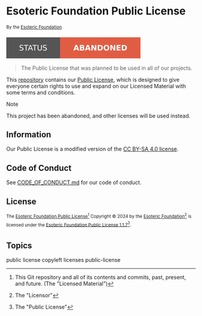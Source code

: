 # Esoteric Foundation Public License

<sup>By the [Esoteric Foundation](https://esoteric.foundation)</sup>

[![Project Status: Abandoned](./assets/images/badges/status.svg)](./)

> The Public License that was planned to be used in all of our projects.

This [repository](https://github.com/EsotericFoundation/license) contains our [Public License](./Esoteric%20Foundation%20Public%20License.txt), which is designed to give everyone certain rights to use and expand on our Licensed Material with some terms and conditions.

> [!NOTE]
> This project has been abandoned, and other licenses will be used instead.

## Information

Our Public License is a modified version of the [CC BY-SA 4.0 license](./assets/text/licenses/CC%20BY-SA%204.0.txt).

## Code of Conduct

See [CODE_OF_CONDUCT.md](./CODE_OF_CONDUCT.md) for our code of conduct.

## License

<sup>The [Esoteric Foundation Public License](https://github.com/EsotericFoundation/license)[^1] Copyright &copy; 2024 by the [Esoteric Foundation](https://esoteric.foundation)[^2] is licensed under the [Esoteric Foundation Public License 1.1.7](./LICENSE)[^3].</sup>

## Topics

public license copyleft licenses public-license

[^1]: This Git repository and all of its contents and commits, past, present, and future. (The "Licensed Material")
[^2]: The "Licensor"
[^3]: The "Public License"
